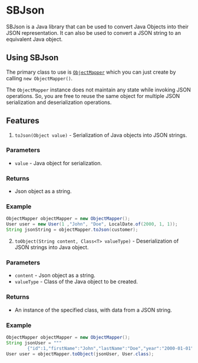 # SBJson

SBJson is a Java library that can be used to convert Java Objects into their JSON representation. 
It can also be used to convert a JSON string to an equivalent Java object.

## Using SBJson

The primary class to use is [`ObjectMapper`](sbjson/src/main/java/ru/clevertec/sbjson/ObjectMapper.java) which you 
can just create by calling `new ObjectMapper()`.

The `ObjectMapper` instance does not maintain any state while invoking JSON operations. So, you are free to reuse 
the same object for multiple JSON serialization and deserialization operations.

## Features

1. `toJson(Object value)` - Serialization of Java objects into JSON strings.

### Parameters

* `value` - Java object for serialization.

### Returns

* Json object as a string.

### Example

```java
ObjectMapper objectMapper = new ObjectMapper();
User user = new User(1 ,"John", "Doe", LocalDate.of(2000, 1, 1));
String jsonString = objectMapper.toJson(customer);
```

2. `toObject(String content, Class<T> valueType)` - Deserialization of JSON strings into Java object.

### Parameters

* `content` - Json object as a string.
* `valueType` - Class of the Java object to be created.

### Returns

* An instance of the specified class, with data from a JSON string.

### Example

```java
ObjectMapper objectMapper = new ObjectMapper();
String jsonUser = """
        {"id":1,"firstName":"John","lastName":"Doe","year":"2000-01-01"}""";
User user = objectMapper.toObject(jsonUser, User.class);
```
